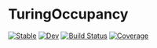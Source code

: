 # TuringOccupancy

[![Stable](https://img.shields.io/badge/docs-stable-blue.svg)](https://vlucet.github.io/TuringOccupancy.jl/stable/)
[![Dev](https://img.shields.io/badge/docs-dev-blue.svg)](https://vlucet.github.io/TuringOccupancy.jl/dev/)
[![Build Status](https://github.com/vlucet/TuringOccupancy.jl/actions/workflows/CI.yml/badge.svg?branch=main)](https://github.com/vlucet/TuringOccupancy.jl/actions/workflows/CI.yml?query=branch%3Amain)
[![Coverage](https://codecov.io/gh/vlucet/TuringOccupancy.jl/branch/main/graph/badge.svg)](https://codecov.io/gh/vlucet/TuringOccupancy.jl)
